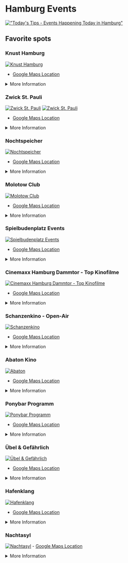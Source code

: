 # Hamburg Events

[!["Today's Tips - Events Happening Today in Hamburg"](images/11.png)](https://rausgegangen.de/en/hamburg/)

## Favorite spots

### Knust Hamburg

[![Knust Hamburg](images/1.png)](https://www.knusthamburg.de/programm/)

- [Google Maps Location](https://maps.app.goo.gl/GHPBHArVxUsCCe3x9)

<details>
  <summary>More Information</summary>
  
  **Address:** Neuer Kamp 30, 20357, Hamburg  
  **Website:** [https://knusthamburg.de/](https://knusthamburg.de/)  
  **Email:** [info@knusthamburg.de](mailto:info@knusthamburg.de)  
  **Phone:** +494087976230  

  **Background:**  
  Knust Hamburg is a renowned music club located in the Rinderschlachthalle at Neuer Kamp 30 in St. Pauli, Hamburg. Established in 1976, the club has a rich history, having initially operated in the basement of a building on Brandstwiete in the Altstadt before moving to its current location in 2003.

  **Evolution and Expansion:**  
  Over the years, Knust Hamburg has undergone significant transformations. From its humble beginnings as a small underground club, it has grown to become a prominent live music venue, hosting a diverse range of acts, including jazz, rock, and indie music. The club’s capacity has increased to accommodate around 500 guests, making it an ideal spot for intimate concerts and events.

  **Program and Events:**  
  Knust Hamburg offers a varied program, featuring both local and international artists. The club regularly hosts live concerts, as well as special events like football match screenings and themed parties. Some notable acts that have performed at the club include BOY, Gaby Young, Friska Vijor, and We Are Scientists.

  **Unique Features:**  
  The club’s unique atmosphere and setting, nestled in the former slaughterhouse, contribute to its charm. Patrons can enjoy the club’s “Knust-Wurst” and other small bites while taking in the lively music scene. The Lattenplatz, a charming outdoor area, becomes a hub for summer events and live concerts, attracting the local community and visitors alike.

  **Legacy and Recognition:**  
  Knust Hamburg has been recognized for its contributions to Hamburg’s music scene, and its history has been documented in various publications, including books and online resources. The club’s legacy continues to thrive, making it a must-visit destination for music enthusiasts and locals alike.
  
</details>

### Zwick St. Pauli

[![Zwick St. Pauli](images/12.png)](https://www.zwick4u.com/live-musik-de-16.html)
[![Zwick St. Pauli](images/13.png)](https://www.zwick4u.com/sport-live-de-17.html)

- [Google Maps Location](https://maps.app.goo.gl/GHPBHArVxUsCCe3x9)

<details>
  <summary>More Information</summary>
  
  **Address:** Millerntorplatz 1, 20359, Hamburg  
  **Website:** [https://www.zwick4u.com](https://www.zwick4u.com/zwick-st-pauli-de-14.html)  
  **Phone:** +49403141900  

  **Overview:**  
  Zwick St. Pauli is a popular music and sports bar with a classic rock vibe and an atmosphere filled with music memorabilia. Visitors enjoy live sports broadcasts, regular music events, and a wide selection of food and drinks.

  **Opening Hours:**  
  Daily from 11:30 AM to late

</details>

### Nochtspeicher

[![Nochtspeicher](images/2.png)](https://nochtspeicher.de/)

- [Google Maps Location](https://maps.app.goo.gl/tx6ktNHNEYL9oUk86)

<details>
  <summary>More Information</summary>
  
  **Address:** Bernhard-Nocht-Str. 69a, 20359, Hamburg  
  **Website:** [https://nochtspeicher.de/](https://nochtspeicher.de/)  
  **Email:** [info@nochtspeicher.de](mailto:info@nochtspeicher.de)  
  **Phone:** +494033398869  

  **Background:**  
  The Nochtspeicher is a unique attraction in Hamburg, located at Bernhard-Nocht-Str. 69a, 20359 Hamburg. This former Erotic-Art-Museum has been transformed into a vibrant cultural center, hosting events, concerts, literature, dance, and art exhibitions.

  **Summary of Products and Services:**  

- Event space for various cultural activities, including concerts, poetry slams, and performances  
- No specific products are offered; instead, it’s a venue for experiencing art, music, and literature

  **Reviews and Ratings:**  
  Based on TripAdvisor reviews, the Nochtspeicher has an average rating of 4.5/5, with reviewers praising its central location, comfortable seating, and friendly staff. Some cons mentioned include limited food and drink options. Overall, visitors appreciate the unique atmosphere and successful events hosted at the Nochtspeicher.

  **Additional Information:**  

- **Coordinates:** 53.54716, 9.96128  
- **Category:** Attraction  
- **Note:** The provided information focuses on the Nochtspeicher’s cultural activities and events, omitting details about its history as an Erotic-Art-Museum.
  
</details>

### Molotow Club

[![Molotow Club](images/3.png)](https://molotowclub.com/programm/programm.php)

- [Google Maps Location](https://maps.app.goo.gl/wz51JqvVxKSQVBZE6)

<details>
  <summary>More Information</summary>
  
  **Address:** Nobistor 14, Hamburg, DE  
  **Website:** [https://molotowclub.com/](https://molotowclub.com/)  
  **Email:** [molotow@molotowclub.com](mailto:molotow@molotowclub.com)  
  **Phone:** +4940310845  

  **Background:**  
  The Molotow Club is a legendary live music venue and club located in Hamburg, Germany. With a rich history spanning over three decades, it has been a staple of the city’s music scene, hosting a wide range of genres including rock, indie, and electronic music.

  **Current Location:**  
  The club is currently situated at Nobistor 14, Hamburg, DE, with a total capacity of up to 530 people across its three rooms: the Club, SkyBar, and Karatekeller.

  **History:**  
  The Molotow Club was founded in 1990 and initially located in the Esso-Häuser on Spielbudenplatz. After being evicted in 2013, the club underwent several relocations before finding its current home at Nobistor 14 in 2014.

  **Notable Events:**  
  The club has hosted numerous notable acts, including successful bands like Die Toten Hosen, and has been a launching pad for many up-and-coming artists. Its parties, such as MOTORBOOTY - The Rock’n’Roll Dancefloor, have become legendary.

  **Additional Information:**  

- **Future Outlook:** The club’s future is currently secure, with a recent agreement allowing it to remain at its current location until the end of 2024. Efforts are being made to preserve the club culture in Hamburg, and the Molotow Club is set to continue playing a vital role in the city’s music scene.
  
</details>

### Spielbudenplatz Events

[![Spielbudenplatz Events](images/4.png)](https://spielbudenplatz.eu/erleben/events)

- [Google Maps Location](https://maps.app.goo.gl/ViFxduZSsYEVDgVT8)

<details>
  <summary>More Information</summary>
  
  **Address:** Spielbudenplatz 21-22, Hamburg, DE  
  **Website:** [https://spielbudenplatz.eu/](https://spielbudenplatz.eu/)
  **Email:** <info@spielbudenplatz.eu>
  **Phone:** +494035771050

  **Events and Activities:**
  
- **Grenzen sind relativ Festival:**  
    On Saturday, August 17, 2024, from 15:00 to 23:00, the Spielbudenplatz will host a festival with a diverse program featuring live music, interactive experiences, and networking opportunities.
  
- **Food Truck Festival:**  
    Although no specific dates are mentioned, previous years’ events suggest that the Food Truck Festival might take place around May, with over 20 food trucks offering a wide range of international cuisine, including vegan options.
  
- **Live Music and Container Bars:**  
    Throughout the summer, enjoy live music and refreshing drinks at the container bars on the Spielbudenplatz, perfect for a leisurely summer evening.
  
- **Sun:Sets:**  
    Every Friday, the Spielbudenplatz’s summer deck transforms into a sundowner hotspot, ideal for relaxing and taking in the atmosphere.

  **Note:**  
  These events are subject to change and might not be comprehensive, as the search results only provide a snapshot of past and upcoming events. For the most up-to-date information, it’s recommended to check with the Spielbudenplatz’s official website or social media channels.

</details>

### Cinemaxx Hamburg Dammtor - Top Kinofilme

[![Cinemaxx Hamburg Dammtor - Top Kinofilme](images/5.png)](https://www.cinemaxx.de/kinoprogramm/hamburg-dammtor/jetzt-im-kino/top-kinofilme?Datum=26-08-2024)

- [Google Maps Location](https://maps.app.goo.gl/u8tYQxdPe5rwBJnd6)

<details>
  <summary>More Information</summary>
  
  **Address:** Dammtordamm 1, 20354 Hamburg  
  **Website:** [https://www.cinemaxx.de/hamburg-dammtor](https://www.cinemaxx.de/hamburg-dammtor)  
  **Email:** [Webmaster@CinemaxX.com](mailto:Webmaster@CinemaxX.com)  
  **Phone:** +494080806969  

  **Background:**  
  Located directly at Hamburg’s Dammtor train station, Cinemaxx Hamburg Dammtor is easily accessible by public transportation (S-Bahn and U-Bahn) or on foot. The cinema offers eight screens with a diverse program, ensuring a full and varied film schedule.

  **Ticket Prices:**  
  Ticket prices vary depending on the day of the week:  

- Monday to Wednesday: €7.90  
- Thursday to Sunday: €9.90

  **Reviews:**  
  According to customer reviews, Cinemaxx Hamburg Dammtor has an overall rating of [insert rating here].

  **Unique Features:**  
  The cinema is designed as a “Filmfestspielhaus” (film festival house) and offers a unique cinematic experience. Tickets can only be booked directly through the cinema.

  **Parking:**  
  Parking options are available on the opposite side of the train tracks, including Alsterterasse, Edm.-Siemers-Allee, and Neue Rabenstraße/Mittelweg.

</details>

### Schanzenkino - Open-Air

[![Schanzenkino](images/6.png)](https://schanzenkino.de/programm)

- [Google Maps Location](https://maps.app.goo.gl/VCvFtKB19FuhDUbFA)

<details>
  <summary>More Information</summary>
  
  **Address:** Sternschanze 1, Hamburg, DE  
  **Website:** [https://schanzenkino.de/kino/tree/node2871/city197](https://schanzenkino.de/kino/tree/node2871/city197)  
  **Email:** [Not Available]  
  **Phone:** +494915206484651  

  **Background:**  
  Located in Hamburg, Germany, Schanzenkino Open-Air is an outdoor cinema (Open-Air-Kino) situated in the Schanzenpark. It offers a unique film experience under the stars, with a large screen and digital projection technology.

  **Film Screenings:**  
  The cinema screens a daily program of 88 film showings, featuring the latest movies, film culture, and exclusive events.

  **Ambiance:**  
  The open-air setting provides a magical atmosphere, with a twinkling starry sky as the backdrop.

  **Ratings and Reviews:**  
  Based on 21 reviews, Schanzenkino Open-Air has a rating of 3.3 out of 5.0, with reviewers praising the unique outdoor setting and good film selection. Some reviewers noted that the seating could be improved.

  **Summary:**  
  Schanzenkino Open-Air is a charming outdoor cinema in Hamburg, offering a range of films and events under the stars. While it has some room for improvement, it remains a popular destination for film enthusiasts and those seeking a unique entertainment experience.

</details>

### Abaton Kino

[![Abaton](images/7.png)](http://www.abaton.de/page.pl?index)

- [Google Maps Location](https://maps.app.goo.gl/4LxRddCXAYnwajsk9)

<details>
  <summary>More Information</summary>
  
  **Address:** Allende-Platz 3, Hamburg (Grindel, Rotherbaum)  
  **Website:** [https://www.abaton.de](https://www.abaton.de)  
  **Email:** [Not Available]  
  **Phone:** +494041320320  
  **Distance from City Center:** 1.66 km  

  **About:**  
  Abaton Kino Hamburg is a cinema located in the heart of Hamburg’s Grindel neighborhood. The cinema offers a wide range of films, including new releases and classic movies. The building has a rich history, dating back to 1969 when it was established as one of Germany’s first program cinemas.

  **Bistro:**  
  The Abaton Bistro is located on site, offering a cozy atmosphere and a menu of simple, yet delicious food. The bistro is popular among students, film enthusiasts, and locals alike. In the summer, the outdoor seating area on Allende-Platz is a lovely spot to enjoy a meal or snack.

  **Ticket Information:**  
  You can purchase tickets online or at the cinema box office. The cinema offers a variety of ticket options, including advance bookings and special deals for students and seniors.

  **Program:**  
  Check the Abaton Kino Hamburg website for the latest film program, showtimes, and prices. The cinema also offers a loyalty program and gift vouchers for private events and parties.

</details>

### Ponybar Programm

[![Ponybar Programm](images/8.png)](https://programm.ponybar.de/)

- [Google Maps Location](https://maps.app.goo.gl/VJVVarSpRMMey16K6)

<details>
  <summary>More Information</summary>
  
  **Address:** Allende-Platz 1, 20146 Hamburg, Germany  
  **Coordinates:** 53.567497, 9.982314  
  **Phone:** +4940428387895  
  **Opening Hours:**  

- Monday: 09:00 - 02:00  
- Sunday: 10:00 - 23:00  
- Other days: 09:00 - 02:00  

  **Description:**  
  Pony Bar is a cultural hub and café by day, transforming into a cozy bar by night. It offers a rich cultural program, including jazz events, and is a popular spot for students and locals alike.

  **Online Presence:**  

- **Website:** [ponybar.de](https://www.ponybar.de) (German only)  
- **Instagram:** [@pony_bar](https://www.instagram.com/pony_bar) (2,974 followers) - showcasing the café’s transformation into a cultural hub at night

  **Reviews:**  
  Pony Bar has been praised for its high-quality events, affordable prices, and welcoming atmosphere.

  **Gutschein (Vouchers):**  
  Pony Bar occasionally offers vouchers, which can be redeemed for various events and services. Keep an eye on their social media or website for announcements.

  **Note:**  
  The information provided is based on search results and might be subject to change. It is recommended to verify the details with Pony Bar directly or through their official website.

</details>

### Übel & Gefährlich

[![Übel & Gefährlich](images/9.png)](https://www.uebelundgefaehrlich.com/)

- [Google Maps Location](https://maps.app.goo.gl/LpJxnH2pXXhgWHEu5)

<details>
  <summary>More Information</summary>
  
  **Address:** Feldstr. 66, 20359 Hamburg, Germany  
  **Website:** [uebelundgefaehrlich.com](https://uebelundgefaehrlich.com/)  
  **Email:** [info@uebelundgefaehrlich.com](mailto:info@uebelundgefaehrlich.com)  
  **Phone:** +494015738276469  

  **About:**  
  Übel & Gefährlich is a Hamburg-based nightclub located in the Flakturm IV bunker on Heiligengeistfeld. Established in 2006, the club is known for its diverse programming, ranging from techno and jazz to singer-songwriter concerts. The venue has hosted notable artists such as Xavier Rudd, Kettcar, Polarkreis 18, Scooter, and Billie Eilish.

  **History:**  
  The bunker was initially opened as the J’s club in 1999, but it went bankrupt in 2001. In 2006, Tino Hanekamp and others reopened the space as Übel & Gefährlich. The club has since become a staple of Hamburg’s nightlife, earning numerous awards, including the “Best Music Club of the Year” title at the Hamburger Club Award in 2011, 2015, and 2019.

  **Features:**  
  The club is divided into two areas: the large ballroom and the smaller Turmzimmer. It can accommodate around 1000 guests and features a rooftop terrace with a panoramic view of the city. Although the rooftop area was closed in 2021 due to renovations, the club continues to offer an immersive experience with its unique bunker setting.

  **Awards and Recognition:**  
  Übel & Gefährlich has received praise for its commitment to fostering a vibrant club culture. In 2023, the clubkombinat Hamburg e.V. honored Übel & Gefährlich with the “Best Initiative ‘Zukunft feiern’” award, recognizing its efforts to promote sustainable and future-oriented club culture.

  **Reviews:**  
  Visitors have praised the club’s cleanliness, reasonable drink prices, and top-notch sound system. However, some have noted issues with long wait times at the entrance and bars. Overall, Übel & Gefährlich is a popular destination for music enthusiasts and partygoers alike, offering a unique and memorable experience in the heart of Hamburg.

</details>

### Hafenklang

[![Hafenklang](images/10.png)](https://www.hafenklang.com/programm/)

- [Google Maps Location](https://maps.app.goo.gl/659rbpxjywD1EW5bA)

<details>
  <summary>More Information</summary>
  
  **Address:** Große Elbstraße 84, Hamburg, DE  
  **Website:** [hafenklang.com](https://hafenklang.com/)  
  **Email:** [kontakt@hafenklang.com](mailto:kontakt@hafenklang.com)  
  **Phone:** +4940388744  

  **Rating:** 4.3 out of 5 stars based on 34 reviews, with the best rating being 5.0

  **Summary of Reviews and Ratings:**  
  Reviews praise Hafenklang for its cozy atmosphere, friendly staff, and diverse selection of drinks. Some reviewers mention that the bar can get crowded, but overall, it’s a popular spot for socializing.

  **Upcoming Events:**  
  Hafenklang is hosting the “Get Lost Fest 10” on Friday, August 30th, and Saturday, August 31st.

  **Note:**  
  This information focuses solely on Hafenklang Hamburg, ignoring any irrelevant details.

</details>

</details>

### Nachtasyl  

[![Nachtasyl](images/12.png)](http://nachtasyl.de/) - [Google Maps Location](https://maps.app.goo.gl/uoH3ybTg1PnAeRC59)  

<details>  
   <summary>More Information</summary>  

   **Address:** Alstertor 1, 20095 Hamburg, DE  

   **Website:** [nachtasyl.de](http://nachtasyl.de/)  

   **Email:** N/A  

   **Phone:** +494032814207  

   **Rating:** 5.0 out of 5 stars on Tripadvisor  

   **Summary of Reviews and Ratings:**  
   Visitors praise Nachtasyl for its great location, good music, and friendly atmosphere. Some reviewers mention that the bar is small and not suitable for large groups, but overall, it’s an excellent place to spend an evening in Hamburg.  

   **Overview:**  
   Nachtasyl is an attractive venue for those looking for a diverse night out in Hamburg. Offering a mix of concerts, readings, and club events, it provides various options for entertainment and relaxation.  

</details>

